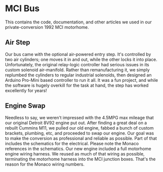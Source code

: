 # MCI Bus
 This contains the code, documentation, and other articles we used in our private-conversion 1992 MCI motorhome.

## Air Step
 Our bus came with the optional air-powered entry step. It's controlled by two air cylinders; one moves it in and out, while the other locks it into place. Unfortunately, the original relay-logic controller had serious issues in its custom solenoid air-manifold. Rather than remanufacturing it, we simply replumbed the cylinders to regular industrial solenoids, then designed an Arduino Pro-Mini based controller to run it all. It was a fun project, and while the software is hugely overkill for the task at hand, the step has worked excellently for years!

## Engine Swap
 Needless to say, we weren't impressed with the 4.5MPG max mileage that our original Detroit 8V92 engine put out. After finding a great deal on a rebuilt Cummins M11, we pulled our old engine, fabbed a bunch of custom brackets, plumbing, etc, and proceeded to swap our engine. Our goal was to make the conversion as professional and reliable as possible. Part of that includes the schematics for the electrical. Please note the Monaco references in the schematics. Our new engine included a full motorhome engine wiring harness. We reused as much of that wiring as possible, terminating the motorhome harness into the MCI junction boxes. That's the reason for the Monaco wiring numbers.